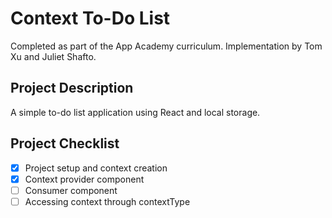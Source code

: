 # Context To-Do List
Completed as part of the App Academy curriculum. Implementation by Tom Xu and Juliet Shafto.

## Project Description
A simple to-do list application using React and local storage.

## Project Checklist
- [x] Project setup and context creation
- [x] Context provider component
- [ ] Consumer component
- [ ] Accessing context through contextType
